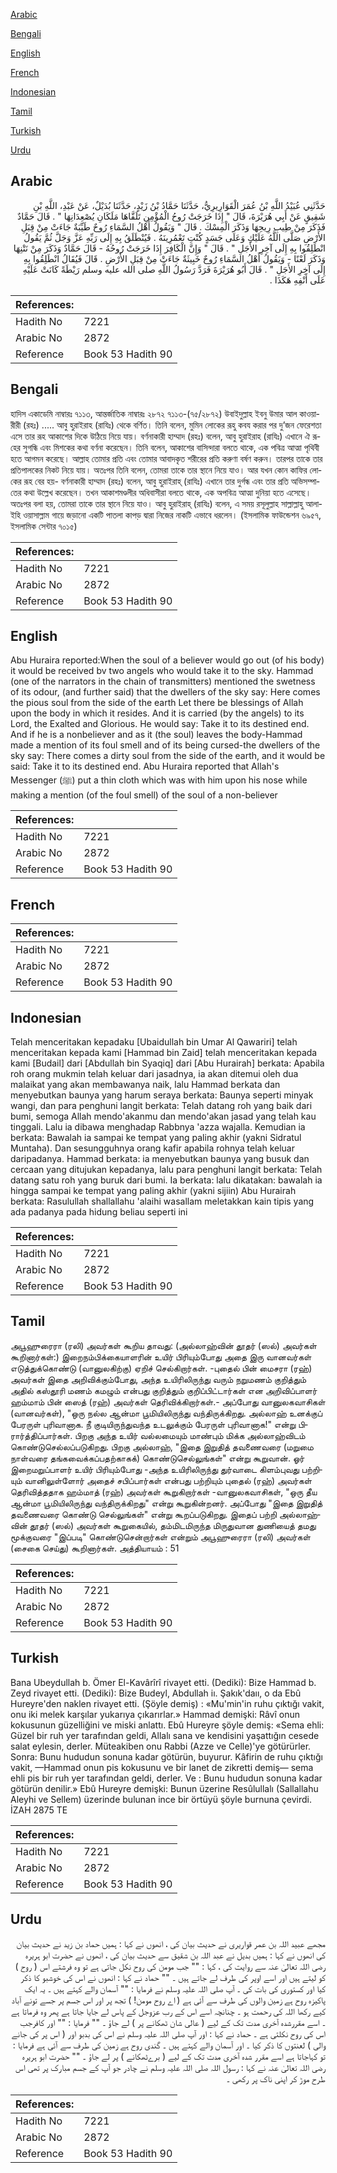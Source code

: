 [Arabic](#arabic)

[Bengali](#bengali)

[English](#english)

[French](#french)

[Indonesian](#indonesian)

[Tamil](#tamil)

[Turkish](#turkish)

[Urdu](#urdu)

## Arabic


<div dir="rtl" lang="ar" style={{fontSize:'larger',backgroundColor:'#f8f9fa',padding:20}}>
حَدَّثَنِي عُبَيْدُ اللَّهِ بْنُ عُمَرَ الْقَوَارِيرِيُّ، حَدَّثَنَا حَمَّادُ بْنُ زَيْدٍ، حَدَّثَنَا بُدَيْلٌ، عَنْ عَبْدِ، اللَّهِ بْنِ شَقِيقٍ عَنْ أَبِي هُرَيْرَةَ، قَالَ ‏"‏ إِذَا خَرَجَتْ رُوحُ الْمُؤْمِنِ تَلَقَّاهَا مَلَكَانِ يُصْعِدَانِهَا ‏"‏ ‏.‏ قَالَ حَمَّادٌ فَذَكَرَ مِنْ طِيبِ رِيحِهَا وَذَكَرَ الْمِسْكَ ‏.‏ قَالَ ‏"‏ وَيَقُولُ أَهْلُ السَّمَاءِ رُوحٌ طَيِّبَةٌ جَاءَتْ مِنْ قِبَلِ الأَرْضِ صَلَّى اللَّهُ عَلَيْكِ وَعَلَى جَسَدٍ كُنْتِ تَعْمُرِينَهُ ‏.‏ فَيُنْطَلَقُ بِهِ إِلَى رَبِّهِ عَزَّ وَجَلَّ ثُمَّ يَقُولُ انْطَلِقُوا بِهِ إِلَى آخِرِ الأَجَلِ ‏"‏ ‏.‏ قَالَ ‏"‏ وَإِنَّ الْكَافِرَ إِذَا خَرَجَتْ رُوحُهُ - قَالَ حَمَّادٌ وَذَكَرَ مِنْ نَتْنِهَا وَذَكَرَ لَعْنًا - وَيَقُولُ أَهْلُ السَّمَاءِ رُوحٌ خَبِيثَةٌ جَاءَتْ مِنْ قِبَلِ الأَرْضِ ‏.‏ قَالَ فَيُقَالُ انْطَلِقُوا بِهِ إِلَى آخِرِ الأَجَلِ ‏"‏ ‏.‏ قَالَ أَبُو هُرَيْرَةَ فَرَدَّ رَسُولُ اللَّهِ صلى الله عليه وسلم رَيْطَةً كَانَتْ عَلَيْهِ عَلَى أَنْفِهِ هَكَذَا ‏.‏
</div>
<div style={{backgroundColor:'#f8f9fa',padding:20, marginBottom: 10}}><table> <thead> <tr> <th>References:</th> <th></th> </tr> </thead> <tbody><tr><td>Hadith No</td><td>7221</td></tr><tr><td>Arabic No</td><td>2872</td></tr><tr><td>Reference</td><td>Book 53 Hadith 90</td></tr></tbody></table></div>

## Bengali


<div dir="ltr" lang="bn" style={{fontSize:'larger',backgroundColor:'#f8f9fa',padding:20}}>
হাদিস একাডেমি নাম্বারঃ ৭১১৩, আন্তর্জাতিক নাম্বারঃ ২৮৭২ ৭১১৩-(৭৫/২৮৭২) উবাইদুল্লাহ ইবনু উমার আল কাওয়ারীরী (রহঃ) ..... আবু হুরাইরাহ (রাযিঃ) থেকে বর্ণিত। তিনি বলেন, মুমিন লোকের রূহু কবয করার পর দু’জন ফেরেশতা এসে তার রূহ আকাশের দিকে উঠিয়ে নিয়ে যায়। বর্ণনাকারী হাম্মাদ (রহঃ) বলেন, আবু হুরাইরাহ (রাযিঃ) এখানে ঐ রূহের সুগন্ধি এবং মিশকের কথা বর্ণনা করেছেন। তিনি বলেন, আকাশের বাসিন্দারা বলতে থাকে, এক পবিত্ৰ আত্মা পৃথিবী হতে আগমন করেছে। আল্লাহ তোমার প্রতি এবং তোমার আবাদকৃত শরীরের প্রতি করুণা বর্ষণ করুন। তারপর তাকে তার প্রতিপালকের নিকট নিয়ে যায়। অতঃপর তিনি বলেন, তোমরা তাকে তার স্থানে নিয়ে যাও। আর যখন কোন কাফির লোকের রূহ বের হয়- বর্ণনাকারী হাম্মাদ (রহঃ) বলেন, আবু হুরাইরাহ্ (রাযিঃ) এখানে তার দুর্গন্ধ এবং তার প্রতি অভিসম্পাতের কথা উল্লেখ করেছেন। তখন আকাশমণ্ডলীর অধিবাসীরা বলতে থাকে, এক অপবিত্র আত্মা দুনিয়া হতে এসেছে। অতঃপর বলা হয়, তোমরা তাকে তার স্থানে নিয়ে যাও। আবু হুরাইরাহ্ (রাযিঃ) বলেন, এ সময় রসূলুল্লাহ সাল্লাল্লাহু আলাইহি ওয়াসাল্লাম গায়ে জড়ানো একটি পাতলা কাপড় দ্বারা নিজের নাকটি এভাবে ধরলেন। (ইসলামিক ফাউন্ডেশন ৬৯৫৭, ইসলামিক সেন্টার ৭০১৫)
</div>
<div style={{backgroundColor:'#f8f9fa',padding:20, marginBottom: 10}}><table> <thead> <tr> <th>References:</th> <th></th> </tr> </thead> <tbody><tr><td>Hadith No</td><td>7221</td></tr><tr><td>Arabic No</td><td>2872</td></tr><tr><td>Reference</td><td>Book 53 Hadith 90</td></tr></tbody></table></div>

## English


<div dir="ltr" lang="en" style={{fontSize:'larger',backgroundColor:'#f8f9fa',padding:20}}>
Abu Huraira reported:When the soul of a believer would go out (of his body) it would be received bv two angels who would take it to the sky. Hammad (one of the narrators in the chain of transmitters) mentioned the swetness of its odour, (and further said) that the dwellers of the sky say: Here comes the pious soul from the side of the earth Let there be blessings of Allah upon the body in which it resides. And it is carried (by the angels) to its Lord, the Exalted and Glorious. He would say: Take it to its destined end. And if he is a nonbeliever and as it (the soul) leaves the body-Hammad made a mention of its foul smell and of its being cursed-the dwellers of the sky say: There comes a dirty soul from the side of the earth, and it would be said: Take it to its destined end. Abu Huraira reported that Allah's Messenger (ﷺ) put a thin cloth which was with him upon his nose while making a mention (of the foul smell) of the soul of a non-believer
</div>
<div style={{backgroundColor:'#f8f9fa',padding:20, marginBottom: 10}}><table> <thead> <tr> <th>References:</th> <th></th> </tr> </thead> <tbody><tr><td>Hadith No</td><td>7221</td></tr><tr><td>Arabic No</td><td>2872</td></tr><tr><td>Reference</td><td>Book 53 Hadith 90</td></tr></tbody></table></div>

## French


<div dir="ltr" lang="fr" style={{fontSize:'larger',backgroundColor:'#f8f9fa',padding:20}}>

</div>
<div style={{backgroundColor:'#f8f9fa',padding:20, marginBottom: 10}}><table> <thead> <tr> <th>References:</th> <th></th> </tr> </thead> <tbody><tr><td>Hadith No</td><td>7221</td></tr><tr><td>Arabic No</td><td>2872</td></tr><tr><td>Reference</td><td>Book 53 Hadith 90</td></tr></tbody></table></div>

## Indonesian


<div dir="ltr" lang="id" style={{fontSize:'larger',backgroundColor:'#f8f9fa',padding:20}}>
Telah menceritakan kepadaku [Ubaidullah bin Umar Al Qawariri] telah menceritakan kepada kami [Hammad bin Zaid] telah menceritakan kepada kami [Budail] dari [Abdullah bin Syaqiq] dari [Abu Hurairah] berkata: Apabila roh orang mukmin telah keluar dari jasadnya, ia akan ditemui oleh dua malaikat yang akan membawanya naik, lalu Hammad berkata dan menyebutkan baunya yang harum seraya berkata: Baunya seperti minyak wangi, dan para penghuni langit berkata: Telah datang roh yang baik dari bumi, semoga Allah mendo'akanmu dan mendo'akan jasad yang telah kau tinggali. Lalu ia dibawa menghadap Rabbnya 'azza wajalla. Kemudian ia berkata: Bawalah ia sampai ke tempat yang paling akhir (yakni Sidratul Muntaha). Dan sesungguhnya orang kafir apabila rohnya telah keluar daripadanya. Hammad berkata: ia menyebutkan baunya yang busuk dan cercaan yang ditujukan kepadanya, lalu para penghuni langit berkata: Telah datang satu roh yang buruk dari bumi. Ia berkata: lalu dikatakan: bawalah ia hingga sampai ke tempat yang paling akhir (yakni sijiin) Abu Hurairah berkata: Rasulullah shallallahu 'alaihi wasallam meletakkan kain tipis yang ada padanya pada hidung beliau seperti ini
</div>
<div style={{backgroundColor:'#f8f9fa',padding:20, marginBottom: 10}}><table> <thead> <tr> <th>References:</th> <th></th> </tr> </thead> <tbody><tr><td>Hadith No</td><td>7221</td></tr><tr><td>Arabic No</td><td>2872</td></tr><tr><td>Reference</td><td>Book 53 Hadith 90</td></tr></tbody></table></div>

## Tamil


<div dir="ltr" lang="ta" style={{fontSize:'larger',backgroundColor:'#f8f9fa',padding:20}}>
அபூஹுரைரா (ரலி) அவர்கள் கூறிய தாவது: (அல்லாஹ்வின் தூதர் (ஸல்) அவர்கள் கூறினார்கள்:) இறைநம்பிக்கையாளரின் உயிர் பிரியும்போது அதை இரு வானவர்கள் எடுத்துக்கொண்டு (வானுலகிற்கு) ஏறிச் செல்கிறார்கள். -புதைல் பின் மைசரா (ரஹ்) அவர்கள் இதை அறிவிக்கும்போது, அந்த உயிரிலிருந்து வரும் நறுமணம் குறித்தும் அதில் கஸ்தூரி மணம் கமழும் என்பது குறித்தும் குறிப்பிட்டார்கள் என அறிவிப்பாளர் ஹம்மாம் பின் ஸைத் (ரஹ்) அவர்கள் தெரிவிக்கிறார்கள்.- அப்போது வானுலகவாசிகள் (வானவர்கள்), "ஒரு நல்ல ஆன்மா பூமியிலிருந்து வந்திருக்கிறது. அல்லாஹ் உனக்குப் பேரருள் புரிவானாக. நீ குடியிருந்துவந்த உடலுக்கும் பேரருள் புரிவானாக!" என்று பிரார்த்திப்பார்கள். பிறகு அந்த உயிர் வல்லமையும் மாண்பும் மிக்க அல்லாஹ்விடம் கொண்டுசெல்லப்படுகிறது. பிறகு அல்லாஹ், "இதை இறுதித் தவணைவரை (மறுமை நாள்வரை தங்கவைக்கப்பதற்காகக்) கொண்டுசெல்லுங்கள்" என்று கூறுவான். ஓர் இறைமறுப்பாளர் உயிர் பிரியும்போது -அந்த உயிரிலிருந்து துர்வாடை கிளம்புவது பற்றியும் வானிலுள்ளோர் அதைச் சபிப்பார்கள் என்பது பற்றியும் புதைல் (ரஹ்) அவர்கள் தெரிவித்ததாக ஹம்மாத் (ரஹ்) அவர்கள் கூறுகிறார்கள் -வானுலகவாசிகள், "ஒரு தீய ஆன்மா பூமியிலிருந்து வந்திருக்கிறது" என்று கூறுகின்றனர். அப்போது "இதை இறுதித் தவணைவரை கொண்டு செல்லுங்கள்" என்று கூறப்படுகிறது. இதைப் பற்றி அல்லாஹ்வின் தூதர் (ஸல்) அவர்கள் கூறுகையில், தம்மிடமிருந்த மிருதுவான துணியைத் தமது மூக்குவரை "இப்படி" கொண்டுசென்றார்கள் என்றும் அபூஹுரைரா (ரலி) அவர்கள் (சைகை செய்து) கூறினார்கள். அத்தியாயம் : 51
</div>
<div style={{backgroundColor:'#f8f9fa',padding:20, marginBottom: 10}}><table> <thead> <tr> <th>References:</th> <th></th> </tr> </thead> <tbody><tr><td>Hadith No</td><td>7221</td></tr><tr><td>Arabic No</td><td>2872</td></tr><tr><td>Reference</td><td>Book 53 Hadith 90</td></tr></tbody></table></div>

## Turkish


<div dir="ltr" lang="tr" style={{fontSize:'larger',backgroundColor:'#f8f9fa',padding:20}}>
Bana Ubeydullah b. Ömer El-Kavârîrî rivayet etti. (Dediki): Bize Hammad b. Zeyd rivayet etti. (Dediki): Bize Budeyl, Abdullah iı. Şakık'daıı, o da Ebû Hureyre'den naklen rivayet etti. (Şöyle demiş) : «Mu'min'in ruhu çıktığı vakit, onu iki melek karşılar yukarıya çıkarırlar.» Hammad demişki: Râvî onun kokusunun güzelliğini ve miski anlattı. Ebû Hureyre şöyle demiş: «Sema ehli: Güzel bir ruh yer tarafından geldi, Allalı sana ve kendisini yaşattığın cesede salat eylesin, derler. Müteakiben onu Rabbi (Azze ve Celle)'ye götürürler. Sonra: Bunu hududun sonuna kadar götürün, buyurur. Kâfirin de ruhu çıktığı vakit, —Hammad onun pis kokusunu ve bir lanet de zikretti demiş— sema ehli pis bir ruh yer tarafından geldi, derler. Ve : Bunu hududun sonuna kadar götürün denilir.» Ebû Hureyre demişki: Bunun üzerine Resûlullalı (Sallallahu Aleyhi ve Sellem) üzerinde bulunan ince bir örtüyü şöyle burnuna çevirdi. İZAH 2875 TE
</div>
<div style={{backgroundColor:'#f8f9fa',padding:20, marginBottom: 10}}><table> <thead> <tr> <th>References:</th> <th></th> </tr> </thead> <tbody><tr><td>Hadith No</td><td>7221</td></tr><tr><td>Arabic No</td><td>2872</td></tr><tr><td>Reference</td><td>Book 53 Hadith 90</td></tr></tbody></table></div>

## Urdu


<div dir="rtl" lang="ur" style={{fontSize:'larger',backgroundColor:'#f8f9fa',padding:20}}>
مجھے عبید اللہ بن عمر قواریری نے حدیث بیان کی ، انھوں نے کہا : ہمیں حماد بن زید نے حدیث بیان کی انھوں نے کہا : ہمیں بدیل نے عبد اللہ بن شقیق سے حدیث بیان کی ، انھوں نے حضرت ابو ہریرہ رضی اللہ تعالیٰ عنہ سے روایت کی ، کہا : "" جب مومن کی روح نکل جاتی ہے تو وہ فرشتے اس ( روح ) کو لیتے ہیں اور اسے اوپر کی طرف لے جاتے ہیں ۔ "" حماد نے کہا : انھوں نے اس کی خوشبو کا ذکر کیا اور کستوری کی بات کی ۔ آپ صلی اللہ علیہ وسلم نے فرمایا : "" آسمان والے کہتے ہیں ۔ یہ ایک پاکیزہ روح ہے زمین والوں کی طرف سے آئی ہے ( اے روح مومن! ) تجھ پر اور اس جسم پر جسے تونے آباد کیے رکھا اللہ کی رحمت ہو ۔ چنانچہ اسے اس کے رب عزوجل کے پاس لے جایا جاتا ہے پھر وہ فرماتا ہے ۔ اسے مقررشدہ آخری مدت تک کے لیے ( عالی شان ٹھکانے پر ) لے جاؤ ۔ "" فرمایا : "" اور کافرجب اس کی روح نکلتی ہے ۔ حماد نے کہا : اور آپ صلی اللہ علیہ وسلم نے اس کی بدبو اور ( اس پر کی جانے والی ) لعنتوں کا ذکر کیا ۔ اور آسمان والے کہتے ہیں ۔ گندی روح ہے زمین کی طرف سے آئی ہے فرمایا : تو کہاجاتا ہے اسے مقرر شدہ آخری مدت تک کے لیے ( برےٹھکانے ) پر لے جاؤ ۔ "" حضرت ابو ہریرہ رضی اللہ تعالیٰ عنہ نے کہا : رسول اللہ صلی اللہ علیہ وسلم نے چادر جو آپ کے جسم مبارک پر تھی اس طرح موڑ کر اپنی ناک پر رکھی ۔
</div>
<div style={{backgroundColor:'#f8f9fa',padding:20, marginBottom: 10}}><table> <thead> <tr> <th>References:</th> <th></th> </tr> </thead> <tbody><tr><td>Hadith No</td><td>7221</td></tr><tr><td>Arabic No</td><td>2872</td></tr><tr><td>Reference</td><td>Book 53 Hadith 90</td></tr></tbody></table></div>